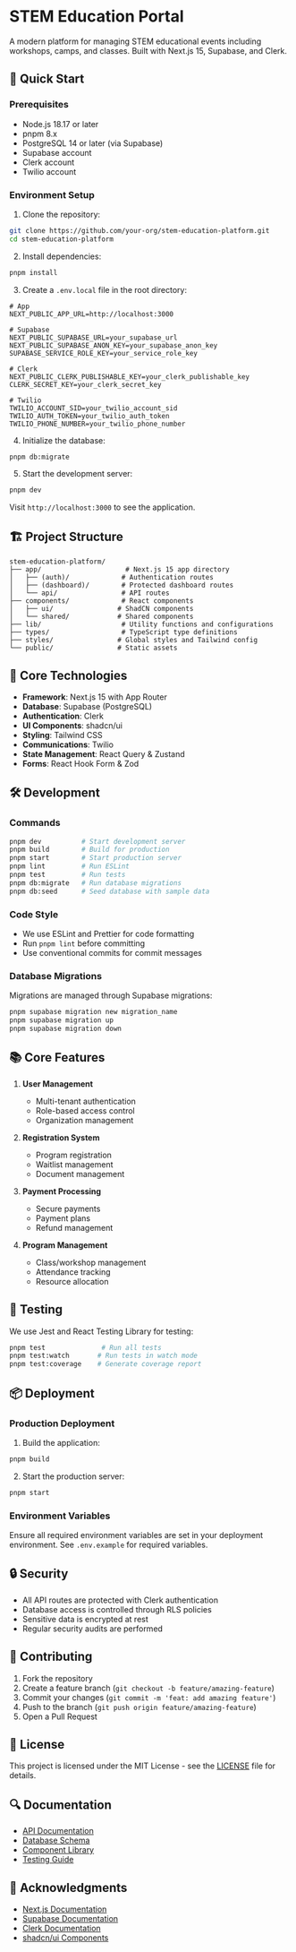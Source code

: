 # STEM Education Portal

A modern platform for managing STEM educational events including workshops, camps, and classes. Built with Next.js 15, Supabase, and Clerk.

## 🚀 Quick Start

### Prerequisites

- Node.js 18.17 or later
- pnpm 8.x
- PostgreSQL 14 or later (via Supabase)
- Supabase account
- Clerk account
- Twilio account

### Environment Setup

1. Clone the repository:
```bash
git clone https://github.com/your-org/stem-education-platform.git
cd stem-education-platform
```

2. Install dependencies:
```bash
pnpm install
```

3. Create a `.env.local` file in the root directory:
```env
# App
NEXT_PUBLIC_APP_URL=http://localhost:3000

# Supabase
NEXT_PUBLIC_SUPABASE_URL=your_supabase_url
NEXT_PUBLIC_SUPABASE_ANON_KEY=your_supabase_anon_key
SUPABASE_SERVICE_ROLE_KEY=your_service_role_key

# Clerk
NEXT_PUBLIC_CLERK_PUBLISHABLE_KEY=your_clerk_publishable_key
CLERK_SECRET_KEY=your_clerk_secret_key

# Twilio
TWILIO_ACCOUNT_SID=your_twilio_account_sid
TWILIO_AUTH_TOKEN=your_twilio_auth_token
TWILIO_PHONE_NUMBER=your_twilio_phone_number
```

4. Initialize the database:
```bash
pnpm db:migrate
```

5. Start the development server:
```bash
pnpm dev
```

Visit `http://localhost:3000` to see the application.

## 🏗 Project Structure

```
stem-education-platform/
├── app/                     # Next.js 15 app directory
│   ├── (auth)/             # Authentication routes
│   ├── (dashboard)/        # Protected dashboard routes
│   └── api/                # API routes
├── components/             # React components
│   ├── ui/                # ShadCN components
│   └── shared/            # Shared components
├── lib/                    # Utility functions and configurations
├── types/                  # TypeScript type definitions
├── styles/                # Global styles and Tailwind config
└── public/                # Static assets
```

## 🔧 Core Technologies

- **Framework**: Next.js 15 with App Router
- **Database**: Supabase (PostgreSQL)
- **Authentication**: Clerk
- **UI Components**: shadcn/ui
- **Styling**: Tailwind CSS
- **Communications**: Twilio
- **State Management**: React Query & Zustand
- **Forms**: React Hook Form & Zod

## 🛠 Development

### Commands

```bash
pnpm dev          # Start development server
pnpm build        # Build for production
pnpm start        # Start production server
pnpm lint         # Run ESLint
pnpm test         # Run tests
pnpm db:migrate   # Run database migrations
pnpm db:seed      # Seed database with sample data
```

### Code Style

- We use ESLint and Prettier for code formatting
- Run `pnpm lint` before committing
- Use conventional commits for commit messages

### Database Migrations

Migrations are managed through Supabase migrations:

```bash
pnpm supabase migration new migration_name
pnpm supabase migration up
pnpm supabase migration down
```

## 📚 Core Features

1. **User Management**
   - Multi-tenant authentication
   - Role-based access control
   - Organization management

2. **Registration System**
   - Program registration
   - Waitlist management
   - Document management

3. **Payment Processing**
   - Secure payments
   - Payment plans
   - Refund management

4. **Program Management**
   - Class/workshop management
   - Attendance tracking
   - Resource allocation

## 🧪 Testing

We use Jest and React Testing Library for testing:

```bash
pnpm test              # Run all tests
pnpm test:watch       # Run tests in watch mode
pnpm test:coverage    # Generate coverage report
```

## 📦 Deployment

### Production Deployment

1. Build the application:
```bash
pnpm build
```

2. Start the production server:
```bash
pnpm start
```

### Environment Variables

Ensure all required environment variables are set in your deployment environment. See `.env.example` for required variables.

## 🔒 Security

- All API routes are protected with Clerk authentication
- Database access is controlled through RLS policies
- Sensitive data is encrypted at rest
- Regular security audits are performed

## 🤝 Contributing

1. Fork the repository
2. Create a feature branch (`git checkout -b feature/amazing-feature`)
3. Commit your changes (`git commit -m 'feat: add amazing feature'`)
4. Push to the branch (`git push origin feature/amazing-feature`)
5. Open a Pull Request

## 📄 License

This project is licensed under the MIT License - see the [LICENSE](LICENSE) file for details.

## 🔍 Documentation

- [API Documentation](docs/api.md)
- [Database Schema](docs/database.md)
- [Component Library](docs/components.md)
- [Testing Guide](docs/testing.md)

## 🙏 Acknowledgments

- [Next.js Documentation](https://nextjs.org/docs)
- [Supabase Documentation](https://supabase.com/docs)
- [Clerk Documentation](https://clerk.com/docs)
- [shadcn/ui Components](https://ui.shadcn.com)
